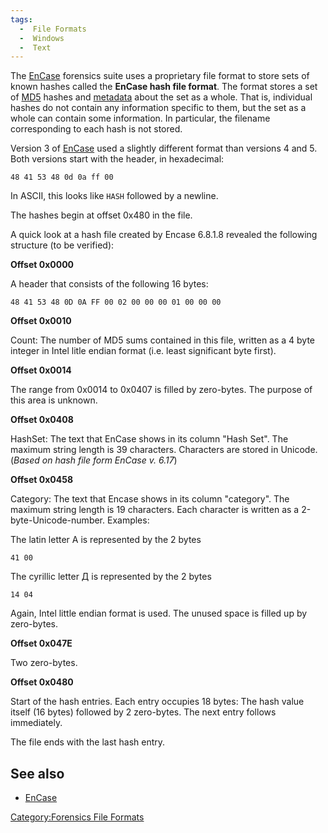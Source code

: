 ```yaml
---
tags:
  -  File Formats
  -  Windows
  -  Text 
---
```

The [EnCase](encase.md) forensics suite uses a proprietary file
format to store sets of known hashes called the **EnCase hash file
format**. The format stores a set of [MD5](md5.md) hashes and
[metadata](metadata.md) about the set as a whole. That is,
individual hashes do not contain any information specific to them, but
the set as a whole can contain some information. In particular, the
filename corresponding to each hash is not stored.

Version 3 of [EnCase](encase.md) used a slightly different
format than versions 4 and 5. Both versions start with the header, in
hexadecimal:

    48 41 53 48 0d 0a ff 00

In ASCII, this looks like `HASH` followed by a newline.

The hashes begin at offset 0x480 in the file.

A quick look at a hash file created by Encase 6.8.1.8 revealed the
following structure (to be verified):

**Offset 0x0000**

A header that consists of the following 16 bytes:

    48 41 53 48 0D 0A FF 00 02 00 00 00 01 00 00 00

**Offset 0x0010**

Count: The number of MD5 sums contained in this file, written as a 4
byte integer in Intel litle endian format (i.e. least significant byte
first).

**Offset 0x0014**

The range from 0x0014 to 0x0407 is filled by zero-bytes. The purpose of
this area is unknown.

**Offset 0x0408**

HashSet: The text that EnCase shows in its column "Hash Set". The
maximum string length is 39 characters. Characters are stored in
Unicode. (*Based on hash file form EnCase v. 6.17*)

**Offset 0x0458**

Category: The text that Encase shows in its column "category". The
maximum string length is 19 characters. Each character is written as a
2-byte-Unicode-number. Examples:

The latin letter A is represented by the 2 bytes

    41 00

The cyrillic letter Д is represented by the 2 bytes

    14 04

Again, Intel little endian format is used. The unused space is filled up
by zero-bytes.

**Offset 0x047E**

Two zero-bytes.

**Offset 0x0480**

Start of the hash entries. Each entry occupies 18 bytes: The hash value
itself (16 bytes) followed by 2 zero-bytes. The next entry follows
immediately.

The file ends with the last hash entry.

## See also

- [EnCase](encase.md)

[Category:Forensics File
Formats](category:forensics_file_formats.md)